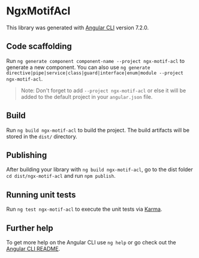 # NgxMotifAcl

This library was generated with [Angular CLI](https://github.com/angular/angular-cli) version 7.2.0.

## Code scaffolding

Run `ng generate component component-name --project ngx-motif-acl` to generate a new component. You can also use `ng generate directive|pipe|service|class|guard|interface|enum|module --project ngx-motif-acl`.
> Note: Don't forget to add `--project ngx-motif-acl` or else it will be added to the default project in your `angular.json` file. 

## Build

Run `ng build ngx-motif-acl` to build the project. The build artifacts will be stored in the `dist/` directory.

## Publishing

After building your library with `ng build ngx-motif-acl`, go to the dist folder `cd dist/ngx-motif-acl` and run `npm publish`.

## Running unit tests

Run `ng test ngx-motif-acl` to execute the unit tests via [Karma](https://karma-runner.github.io).

## Further help

To get more help on the Angular CLI use `ng help` or go check out the [Angular CLI README](https://github.com/angular/angular-cli/blob/master/README.md).
